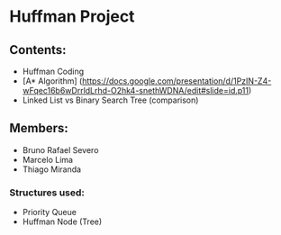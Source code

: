 # Huffman Project

## Contents:
* Huffman Coding
* [A* Algorithm] (https://docs.google.com/presentation/d/1PzIN-Z4-wFqec16b6wDrrldLrhd-O2hk4-snethWDNA/edit#slide=id.p11)
* Linked List vs Binary Search Tree (comparison)

## Members:
* Bruno Rafael Severo
* Marcelo Lima
* Thiago Miranda

### Structures used: 

* Priority Queue
* Huffman Node (Tree)
